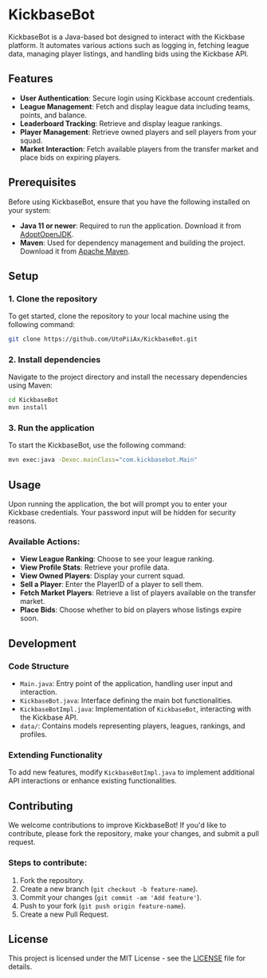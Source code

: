 # KickbaseBot

KickbaseBot is a Java-based bot designed to interact with the Kickbase platform. It automates various actions such as logging in, fetching league data, managing player listings, and handling bids using the Kickbase API.

## Features

- **User Authentication**: Secure login using Kickbase account credentials.
- **League Management**: Fetch and display league data including teams, points, and balance.
- **Leaderboard Tracking**: Retrieve and display league rankings.
- **Player Management**: Retrieve owned players and sell players from your squad.
- **Market Interaction**: Fetch available players from the transfer market and place bids on expiring players.

## Prerequisites

Before using KickbaseBot, ensure that you have the following installed on your system:

- **Java 11 or newer**: Required to run the application. Download it from [AdoptOpenJDK](https://adoptopenjdk.net/).
- **Maven**: Used for dependency management and building the project. Download it from [Apache Maven](https://maven.apache.org/).

## Setup

### 1. Clone the repository

To get started, clone the repository to your local machine using the following command:

```bash
git clone https://github.com/UtoPiiAx/KickbaseBot.git
```

### 2. Install dependencies

Navigate to the project directory and install the necessary dependencies using Maven:

```bash
cd KickbaseBot
mvn install
```

### 3. Run the application

To start the KickbaseBot, use the following command:

```bash
mvn exec:java -Dexec.mainClass="com.kickbasebot.Main"
```

## Usage

Upon running the application, the bot will prompt you to enter your Kickbase credentials. Your password input will be hidden for security reasons.

### Available Actions:
- **View League Ranking**: Choose to see your league ranking.
- **View Profile Stats**: Retrieve your profile data.
- **View Owned Players**: Display your current squad.
- **Sell a Player**: Enter the PlayerID of a player to sell them.
- **Fetch Market Players**: Retrieve a list of players available on the transfer market.
- **Place Bids**: Choose whether to bid on players whose listings expire soon.

## Development

### Code Structure

- `Main.java`: Entry point of the application, handling user input and interaction.
- `KickbaseBot.java`: Interface defining the main bot functionalities.
- `KickbaseBotImpl.java`: Implementation of `KickbaseBot`, interacting with the Kickbase API.
- `data/`: Contains models representing players, leagues, rankings, and profiles.

### Extending Functionality

To add new features, modify `KickbaseBotImpl.java` to implement additional API interactions or enhance existing functionalities.

## Contributing

We welcome contributions to improve KickbaseBot! If you'd like to contribute, please fork the repository, make your changes, and submit a pull request.

### Steps to contribute:

1. Fork the repository.
2. Create a new branch (`git checkout -b feature-name`).
3. Commit your changes (`git commit -am 'Add feature'`).
4. Push to your fork (`git push origin feature-name`).
5. Create a new Pull Request.

## License

This project is licensed under the MIT License - see the [LICENSE](LICENSE) file for details.
